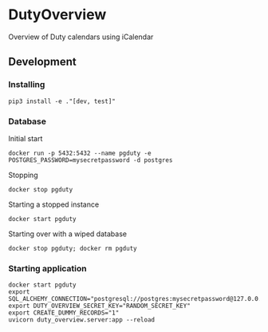 # DutyOverview
Overview of Duty calendars using iCalendar


## Development

### Installing
```shell
pip3 install -e ."[dev, test]"
```

### Database
Initial start
```shell
docker run -p 5432:5432 --name pgduty -e POSTGRES_PASSWORD=mysecretpassword -d postgres
```
Stopping
```shell
docker stop pgduty
```
Starting a stopped instance
```shell
docker start pgduty
```
Starting over with a wiped database
```shell
docker stop pgduty; docker rm pgduty
```

### Starting application
```
docker start pgduty
export SQL_ALCHEMY_CONNECTION="postgresql://postgres:mysecretpassword@127.0.0.1:5432/postgres"
export DUTY_OVERVIEW_SECRET_KEY="RANDOM_SECRET_KEY"
export CREATE_DUMMY_RECORDS="1"
uvicorn duty_overview.server:app --reload
```
